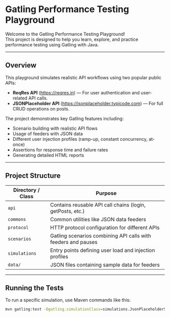 # Gatling Performance Testing Playground

Welcome to the Gatling Performance Testing Playground!  
This project is designed to help you learn, explore, and practice performance testing using Gatling with Java.

---

## Overview

This playground simulates realistic API workflows using two popular public APIs:

- **ReqRes API** (https://reqres.in) — For user authentication and user-related API calls.
- **JSONPlaceholder API** (https://jsonplaceholder.typicode.com) — For full CRUD operations on posts.

The project demonstrates key Gatling features including:

- Scenario building with realistic API flows
- Usage of feeders with JSON data
- Different user injection profiles (ramp-up, constant concurrency, at-once)
- Assertions for response time and failure rates
- Generating detailed HTML reports

---

## Project Structure

| Directory / Class          | Purpose                                                      |
|---------------------------|--------------------------------------------------------------|
| `api`                     | Contains reusable API call chains (login, getPosts, etc.)     |
| `commons`                 | Common utilities like JSON data feeders                        |
| `protocol`                | HTTP protocol configuration for different APIs               |
| `scenarios`               | Gatling scenarios combining API calls with feeders and pauses |
| `simulations`             | Entry points defining user load and injection profiles         |
| `data/`                   | JSON files containing sample data for feeders                  |

---

## Running the Tests

To run a specific simulation, use Maven commands like this:

```bash
mvn gatling:test -Dgatling.simulationClass=simulations.JsonPlaceholderSimulation
